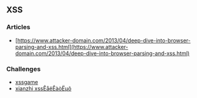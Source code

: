 
## XSS

### Articles
- [https://www.attacker-domain.com/2013/04/deep-dive-into-browser-parsing-and-xss.html](https://www.attacker-domain.com/2013/04/deep-dive-into-browser-parsing-and-xss.html)

### Challenges
- [xssgame](https://github.com/sqlsec/xssgame)
- [xianzhi xssÊåëÊàòËµõ](https://github.com/r00tuser111/xianzhi_xss)


